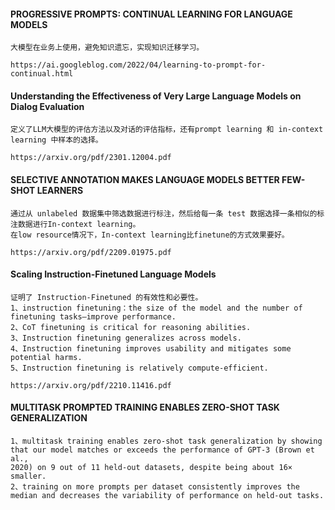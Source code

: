 #### PROGRESSIVE PROMPTS: CONTINUAL LEARNING FOR LANGUAGE MODELS
```
大模型在业务上使用，避免知识遗忘，实现知识迁移学习。
```
```
https://ai.googleblog.com/2022/04/learning-to-prompt-for-continual.html
```

#### Understanding the Effectiveness of Very Large Language Models on Dialog Evaluation
```
定义了LLM大模型的评估方法以及对话的评估指标，还有prompt learning 和 in-context learning 中样本的选择。
```
```
https://arxiv.org/pdf/2301.12004.pdf
```

#### SELECTIVE ANNOTATION MAKES LANGUAGE MODELS BETTER FEW-SHOT LEARNERS
```
通过从 unlabeled 数据集中筛选数据进行标注，然后给每一条 test 数据选择一条相似的标注数据进行In-context learning。
在low resource情况下，In-context learning比finetune的方式效果要好。
```
```
https://arxiv.org/pdf/2209.01975.pdf
```

#### Scaling Instruction-Finetuned Language Models
```
证明了 Instruction-Finetuned 的有效性和必要性。
1、instruction finetuning：the size of the model and the number of finetuning tasks—improve performance.
2、CoT finetuning is critical for reasoning abilities.
3、Instruction finetuning generalizes across models.
4、Instruction finetuning improves usability and mitigates some potential harms.
5、Instruction finetuning is relatively compute-efficient.
```
```
https://arxiv.org/pdf/2210.11416.pdf
```

#### MULTITASK PROMPTED TRAINING ENABLES ZERO-SHOT TASK GENERALIZATION
```
1、multitask training enables zero-shot task generalization by showing that our model matches or exceeds the performance of GPT-3 (Brown et al.,
2020) on 9 out of 11 held-out datasets, despite being about 16× smaller. 
2、training on more prompts per dataset consistently improves the median and decreases the variability of performance on held-out tasks. 
